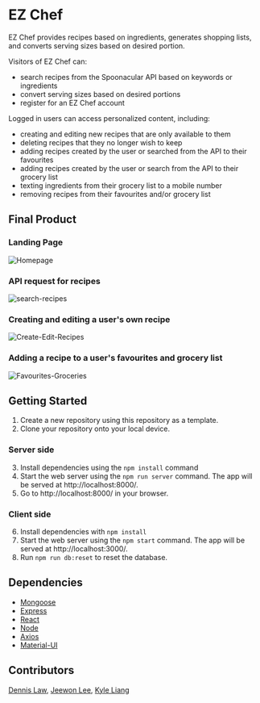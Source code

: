 # EZ Chef

EZ Chef provides recipes based on ingredients, generates shopping lists, and converts serving sizes based on desired portion.

Visitors of EZ Chef can:
- search recipes from the Spoonacular API based on keywords or ingredients
- convert serving sizes based on desired portions 
- register for an EZ Chef account

Logged in users can access personalized content, including:
- creating and editing new recipes that are only available to them
- deleting recipes that they no longer wish to keep
- adding recipes created by the user or searched from the API to their favourites
- adding recipes created by the user or search from the API to their grocery list 
- texting ingredients from their grocery list to a mobile number 
- removing recipes from their favourites and/or grocery list

## Final Product

### Landing Page

![Homepage](https://github.com/denn15law/ez-chef/blob/main/frontend/src/docs/homepage.gif)

### API request for recipes

![search-recipes](https://github.com/denn15law/ez-chef/blob/main/frontend/src/docs/search-recipes.gif)

### Creating and editing a user's own recipe

![Create-Edit-Recipes](https://github.com/denn15law/ez-chef/blob/main/frontend/src/docs/Create-Edit-Recipes.gif)

### Adding a recipe to a user's favourites and grocery list

![Favourites-Groceries](https://github.com/denn15law/ez-chef/blob/main/frontend/src/docs/Favourites-Groceries.gif)

## Getting Started

1. Create a new repository using this repository as a template.
2. Clone your repository onto your local device.

### Server side

3. Install dependencies using the `npm install` command
4. Start the web server using the `npm run server` command. The app will be served at http://localhost:8000/.
5. Go to http://localhost:8000/ in your browser.

### Client side

6. Install dependencies with `npm install`
7. Start the web server using the `npm start` command. The app will be served at http://localhost:3000/.
8. Run `npm run db:reset` to reset the database.

## Dependencies

- [Mongoose](https://github.com/Automattic/mongoose)
- [Express](https://github.com/expressjs/express)
- [React](https://github.com/facebook/react)
- [Node](https://github.com/nodejs/node)
- [Axios](https://github.com/axios/axios)
- [Material-UI](https://github.com/mui-org/material-ui)

## Contributors

[Dennis Law](https://github.com/denn15law), [Jeewon Lee](https://github.com/jjwlee94), [Kyle Liang](https://github.com/kliang1194)
